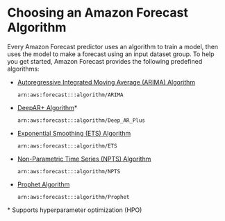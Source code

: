 # Choosing an Amazon Forecast Algorithm<a name="aws-forecast-choosing-recipes"></a>

Every Amazon Forecast predictor uses an algorithm to train a model, then uses the model to make a forecast using an input dataset group\. To help you get started, Amazon Forecast provides the following predefined algorithms:
+ [Autoregressive Integrated Moving Average \(ARIMA\) Algorithm](aws-forecast-recipe-arima.md)

  `arn:aws:forecast:::algorithm/ARIMA`
+ [DeepAR\+ Algorithm](aws-forecast-recipe-deeparplus.md)\*

  `arn:aws:forecast:::algorithm/Deep_AR_Plus`
+ [Exponential Smoothing \(ETS\) Algorithm](aws-forecast-recipe-ets.md)

  `arn:aws:forecast:::algorithm/ETS`
+ [Non\-Parametric Time Series \(NPTS\) Algorithm](aws-forecast-recipe-npts.md)

  `arn:aws:forecast:::algorithm/NPTS`
+ [Prophet Algorithm](aws-forecast-recipe-prophet.md)

  `arn:aws:forecast:::algorithm/Prophet`

\* Supports hyperparameter optimization \(HPO\)